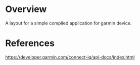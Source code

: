 # Overview

A layout for a simple compiled application for garmin device.

# References

https://developer.garmin.com/connect-iq/api-docs/index.html